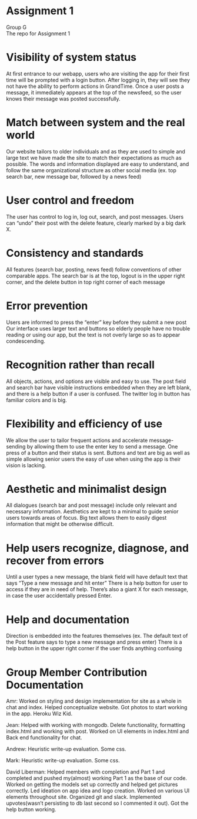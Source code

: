 # Assignment 1
Group G <br />
The repo for Assignment 1

# Visibility of system status
At first entrance to our webapp, users who are visiting the app for their first time will be prompted with a login button. After logging in, they will see they not have the ability to perform actions in GrandTime.
 Once a user posts a message, it immediately appears at the top of the newsfeed, so the user knows their message was posted successfully.

# Match between system and the real world
Our website tailors to older individuals and as they are used to simple and large text we have made the site to match their expectations as much as possible.
The words and information displayed are easy to understand, and follow the same organizational structure as other social media (ex. top search bar, new message bar, followed by a news feed)

# User control and freedom
The user has control to log in, log out, search, and post messages. 
Users can “undo” their post with the delete feature, clearly marked by a big dark X.

# Consistency and standards
All features (search bar, posting, news feed) follow conventions of other comparable apps. The search bar is at the top, logout is in the upper right corner, and the delete button in top right corner of each message
 
# Error prevention
Users are informed to press the “enter” key before they submit a new post
Our interface uses larger text and buttons so elderly people have no trouble reading or using our app, but the text is not overly large so as to appear condescending.

# Recognition rather than recall
All objects, actions, and options are visible and easy to use. The post field and search bar have visible instructions embedded when they are left blank, and there is a help button if a user is confused.
The twitter log in button has familiar colors and is big. 
 
# Flexibility and efficiency of use
We allow the user to tailor frequent actions and accelerate message-sending by allowing them to use the enter key to send a message. One press of a button and their status is sent. 
Buttons and text are big as well as simple allowing senior users the easy of use when using the app is their vision is lacking.

# Aesthetic and minimalist design
All dialogues (search bar and post message) include only relevant and necessary information.
Aesthetics are kept to a minimal to guide senior users towards areas of focus. Big text allows them to easily digest information that might be otherwise difficult.
 
# Help users recognize, diagnose, and recover from errors
Until a user types a new message, the blank field will have default text that says “Type a new message and hit enter”
There is a help button for user to access if they are in need of help.
There’s also a giant X for each message, in case the user accidentally pressed Enter.
 
# Help and documentation
Direction is embedded into the features themselves (ex. The default text of the Post feature says to type a new message and press enter)
There is a help button in the upper right corner if the user finds anything confusing


# Group Member Contribution Documentation
Amr:
Worked on styling and design implementation for site as a whole in chat and index. Helped conceptualize website. Got photos to start working in the app. Heroku Wiz Kid.

Jean: 
Helped with working with mongodb. Delete functionality, formatting index.html and working with post. Worked on UI elements in index.html and Back end functionality for chat. 

Andrew:
Heuristic write-up evaluation. Some css.

Mark:
Heuristic write-up evaluation. Some css.

David Liberman:
Helped members with completion and Part 1 and completed and pushed my(almost) working Part 1 as the base of our code. Worked on getting the models set up correctly and helped get pictures correctly. Led ideation on app idea and logo creation. Worked on various UI elements throughout site. Organized git and slack. Implemented upvotes(wasn’t persisting to db last second so I commented it out). Got the help button working.
